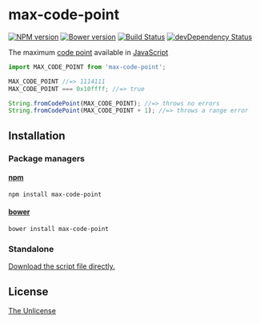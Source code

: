 # max-code-point

[![NPM version](https://img.shields.io/npm/v/max-code-point.svg)](https://www.npmjs.com/package/max-code-point)
[![Bower version](https://img.shields.io/bower/v/max-code-point.svg)](https://github.com/shinnn/max-code-point/releases)
[![Build Status](https://travis-ci.org/shinnn/max-code-point.svg?branch=master)](https://travis-ci.org/shinnn/max-code-point)
[![devDependency Status](https://david-dm.org/shinnn/max-code-point/dev-status.svg)](https://david-dm.org/shinnn/max-code-point#info=devDependencies)

The maximum [code point](http://unicode.org/glossary/#code_point) available in [JavaScript](http://www.ecma-international.org/publications/standards/Ecma-262.htm)

```javascript
import MAX_CODE_POINT from 'max-code-point';

MAX_CODE_POINT //=> 1114111
MAX_CODE_POINT === 0x10ffff; //=> true

String.fromCodePoint(MAX_CODE_POINT); //=> throws no errors 
String.fromCodePoint(MAX_CODE_POINT + 1); //=> throws a range error
```

## Installation

### Package managers

#### [npm](https://www.npmjs.com/)

```
npm install max-code-point
```

#### [bower](http://bower.io/)

```
bower install max-code-point
```

### Standalone

[Download the script file directly.](https://raw.githubusercontent.com/shinnn/max-code-point/master/browser.js)

## License

[The Unlicense](./LICENSE)
